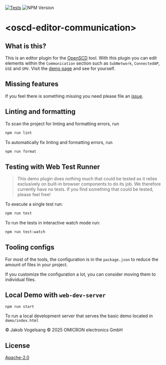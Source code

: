 [![Tests](https://github.com/OMICRONEnergyOSS/oscd-editor-communication/actions/workflows/test.yml/badge.svg)](https://github.com/OMICRONEnergyOSS/oscd-editor-communication/actions/workflows/test.yml) ![NPM Version](https://img.shields.io/npm/v/@omicronenergy/oscd-editor-communication)

# \<oscd-editor-communication>

## What is this?

This is an editor plugin for the [OpenSCD](https://openscd.org) tool. With this plugin you can edit elements within the `Communication` section such as `SubNetwork`, `ConnectedAP`, `GSE` and `SMV`. Visit the [demo page](https://OMICRONEnergyOSS.githuub.io/oscd-editor-communication/demo/index.html) and see for yourself.

## Missing features

If you feel there is something missing you need please file an [issue](https://OMICRONEnergyOSS.githuub.io/oscd-editor-communication/issues).

## Linting and formatting

To scan the project for linting and formatting errors, run

```bash
npm run lint
```

To automatically fix linting and formatting errors, run

```bash
npm run format
```

## Testing with Web Test Runner

> This demo plugin does nothing much that could be tested as it relies exclusively on built-in browser components to do its job. We therefore currently have no tests. If you find something that could be tested, please feel free!

To execute a single test run:

```bash
npm run test
```

To run the tests in interactive watch mode run:

```bash
npm run test:watch
```

## Tooling configs

For most of the tools, the configuration is in the `package.json` to reduce the amount of files in your project.

If you customize the configuration a lot, you can consider moving them to individual files.

## Local Demo with `web-dev-server`

```bash
npm run start
```

To run a local development server that serves the basic demo located in `demo/index.html`

&copy; Jakob Vogelsang
&copy; 2025 OMICRON electronics GmbH

## License

[Apache-2.0](LICENSE)
